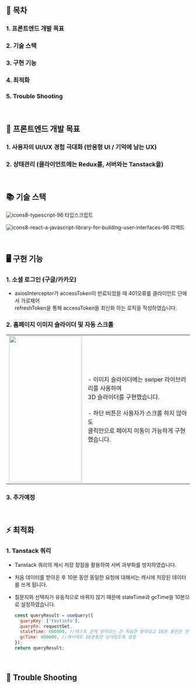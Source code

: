 ## 📖 목차
### 1. 프론트엔드 개발 목표
### 2. 기술 스택
### 3. 구현 기능
### 4. 최적화
### 5. Trouble Shooting

<br>

## 🚀 프론트엔드 개발 목표

### 1. 사용자의 UI/UX 경험 극대화 (반응형 UI / 기억에 남는 UX)
### 2. 상태관리 (클라이언트에는 Redux를, 서버와는 Tanstack을)
<br>

## 📚 기술 스택

![icons8-typescript-96](https://github.com/styleKey/StyleKey_Client/assets/116702892/37528348-e3dd-4b25-8924-9ddbbfe84dd9) 타입스크립트

![icons8-react-a-javascript-library-for-building-user-interfaces-96](https://github.com/styleKey/StyleKey_Client/assets/116702892/64e01064-e02e-4365-a060-4cfc5a13f3da) 리액트

<br>

## 🖥 구현 기능

### 1. 소셜 로그인 (구글/카카오)
- axiosInterceptor가 accessToken이 만료되었을 때 401오류를 클라이언트 단에서 가로채어 <br> refreshToken을 통해 accessToken을 최신화 하는 로직을 작성하였습니다.

### 2. 홈페이지 이미지 슬라이더 및 자동 스크롤
<table>
  <tr>
    <td>
      <img src="https://github.com/styleKey/StyleKey_Client/assets/116702892/540240b7-e4cc-49c8-b788-822d06ecb963/" width="200" height="400">
    </td>
    <td>
      - 이미지 슬라이더에는 swiper 라이브러리를 사용하여<br> 3D 슬라이더를 구현했습니다.
      <br>
      <br>
      - 하단 버튼은 사용자가 스크롤 하지 않아도 <br>클릭만으로 페이지 이동이 가능하게 구현했습니다.
    </td>
  </tr>
</table>

### 3. 추가예정

<br>

## ⚡️ 최적화
### 1. Tanstack 쿼리
- Tanstack 쿼리의 캐시 저장 장점을 활용하여 서버 과부화를 방지하였습니다.
- 처음 데이터를 받아온 후 10분 동안 동일한 요청에 대해서는 캐시에 저장된 데이터를 쓰게 됩니다.
- 질문지와 선택지가 유동적으로 바뀌지 않기 때문에 staleTime과 gcTime을 10분으로 설정하였습니다.
  
  ```js
  const queryResult = useQuery({
    queryKey: ['testinfo'],
    queryFn: requestGet,
    staleTime: 600000, //테스트 문제 받아오는 건 처음만 받아오고 10분 동안은 안 받아오게 설정
    gcTime: 600000, //캐시에도 10분동안 남아있도록 설정
  });
  return queryResult;
  ```

<br>

## 📝 Trouble Shooting

<br>

